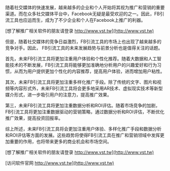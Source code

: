 随着社交媒体的快速发展，越来越多的企业和个人开始将其视为推广和营销的重要渠道。而在众多社交媒体平台中，Facebook无疑是最受欢迎的之一。因此，FB引流工具也应运而生，成为了不少企业和个人在Facebook上推广的利器。

[想了解推广相关软件的朋友请登录 http://www.vst.tw](http://www.vst.tw)

但是，随着社交媒体的竞争日益激烈，FB引流工具的市场上也出现了越来越多的竞争对手。因此， FB引流工具的未来发展趋势与前景分析也是值得关注的话题。

首先，未来FB引流工具将更加注重用户体验和个性化推荐。随着大数据和人工智能技术的不断发展，FB引流工具将能够更加准确地分析用户的兴趣爱好和行为习惯，从而为用户提供更加个性化的内容推荐，提高用户体验，进而增加用户粘性。

其次，未来FB引流工具将更加注重多样化推广手段。除了传统的文字、图片和视频等内容形式外，未来FB引流工具将会更多地采用AR技术、虚拟现实技术等新型媒介形式，进一步吸引用户的注意力，提高推广效果。

第三，未来FB引流工具将更加注重数据分析和ROI评估。随着市场竞争的加剧，FB引流工具将更加注重数据驱动的营销策略，通过数据分析和ROI评估，不断优化推广效果，提高投资回报率。

综上所述，未来FB引流工具将会更加注重用户体验、多样化推广手段和数据分析和ROI评估等方面的发展。这些趋势将使得FB引流工具在推广和营销领域中发挥更加重要的作用，也将带来更多的商业机会和市场空间。

[想了解推广相关软件的朋友请登录 http://www.vst.tw](http://www.vst.tw)


[访问软件官网 http://www.vst.tw](http://www.vst.tw)
